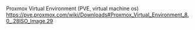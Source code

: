 Proxmox Virtual Environment (PVE, virtual machine os)  
https://pve.proxmox.com/wiki/Downloads#Proxmox_Virtual_Environment_8.0_.28ISO_Image.29  
